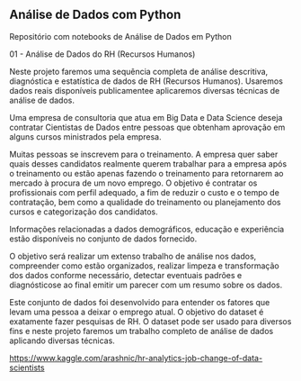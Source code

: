 ## Análise de Dados com Python
Repositório com notebooks de Análise de Dados em Python

01 - Análise de Dados do RH (Recursos Humanos)

Neste projeto faremos uma sequência completa de análise descritiva, diagnóstica e estatística de dados de RH (Recursos Humanos). Usaremos dados reais disponíveis publicamentee aplicaremos diversas técnicas de análise de dados.

Uma empresa de consultoria que atua em Big Data e Data Science deseja contratar Cientistas de Dados entre pessoas que obtenham aprovação em alguns cursos ministrados pela empresa.

Muitas pessoas se inscrevem para o treinamento. A empresa quer saber quais desses candidatos realmente querem trabalhar para a empresa após o treinamento ou estão apenas fazendo o treinamento para retornarem ao mercado à procura de um novo emprego. O objetivo é contratar os profissionais com perfil adequado, a fim de reduzir o custo e o tempo de contratação, bem como a qualidade do treinamento ou planejamento dos cursos e categorização dos candidatos.

Informações relacionadas a dados demográficos, educação e experiência estão disponíveis no conjunto de dados fornecido.

O objetivo será realizar um extenso trabalho de análise nos dados, compreender como estão organizados, realizar limpeza e transformação dos dados conforme necessário, detectar eventuais padrões e diagnósticose ao final emitir um parecer com um resumo sobre os dados.

Este conjunto de dados foi desenvolvido para entender os fatores que levam uma pessoa a deixar o emprego atual. O objetivo do dataset é exatamente fazer pesquisas de RH. O dataset pode ser usado para diversos fins e neste projeto faremos um trabalho completo de análise de dados aplicando diversas técnicas.

https://www.kaggle.com/arashnic/hr-analytics-job-change-of-data-scientists
